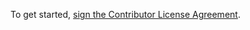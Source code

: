 To get started, <a href="http://www.clahub.com/agreements/tduchateau/poc-struts-tiles">sign the Contributor License Agreement</a>.
